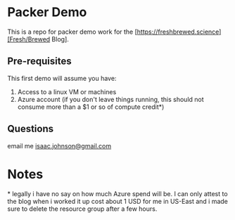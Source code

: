 # Packer Demo

This is a repo for packer demo work for the [https://freshbrewed.science][Fresh/Brewed Blog].

## Pre-requisites

This first demo will assume you have:

1. Access to a linux VM or machines
2. Azure account (if you don't leave things running, this should not consume more than a $1 or so of compute credit\*)


## Questions

email me isaac.johnson@gmail.com

# Notes

\* legally i have no say on how much Azure spend will be. I can only attest to the blog when i worked it up cost about 1 USD for me in US-East and i made sure to delete the resource group after a few hours.

